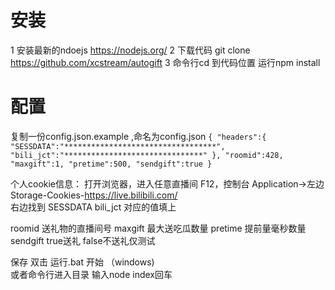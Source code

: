 # 安装
1 安装最新的ndoejs https://nodejs.org/
2 下载代码 git clone https://github.com/xcstream/autogift
3 命令行cd 到代码位置 运行npm install

# 配置

复制一份config.json.example ,命名为config.json
`
        {
            "headers":{
                "SESSDATA":"**********************************",
                "bili_jct":"*******************************"
            },
            "roomid":428,
            "maxgift":1,
            "pretime":500,
            "sendgift":true
        }
`

个人cookie信息：
打开浏览器，进入任意直播间
F12，控制台 Application->左边Storage-Cookies-https://live.bilibili.com/  
右边找到 SESSDATA  bili_jct 对应的值填上

roomid 送礼物的直播间号
maxgift 最大送吃瓜数量
pretime 提前量毫秒数量
sendgift  true送礼 false不送礼仅测试

保存
双击 运行.bat 开始 （windows)  
或者命令行进入目录 输入node index回车